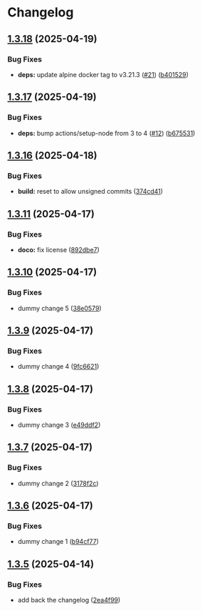 # Changelog

## [1.3.18](https://github.com/jamiemoore/tools/compare/v1.3.17...v1.3.18) (2025-04-19)


### Bug Fixes

* **deps:** update alpine docker tag to v3.21.3 ([#21](https://github.com/jamiemoore/tools/issues/21)) ([b401529](https://github.com/jamiemoore/tools/commit/b401529955ae5cd3fb4e7a378ba145b1b256f12d))

## [1.3.17](https://github.com/jamiemoore/tools/compare/v1.3.16...v1.3.17) (2025-04-19)


### Bug Fixes

* **deps:** bump actions/setup-node from 3 to 4 ([#12](https://github.com/jamiemoore/tools/issues/12)) ([b675531](https://github.com/jamiemoore/tools/commit/b6755311fdc199f0def160dbc679825c2633d18f))

## [1.3.16](https://github.com/jamiemoore/tools/compare/v1.3.15...v1.3.16) (2025-04-18)


### Bug Fixes

* **build:** reset to allow unsigned commits ([374cd41](https://github.com/jamiemoore/tools/commit/374cd41fd0d6e783cd4eec2eff5498cc25fe99a0))

## [1.3.11](https://github.com/jamiemoore/tools/compare/v1.3.10...v1.3.11) (2025-04-17)


### Bug Fixes

* **doco:** fix license ([892dbe7](https://github.com/jamiemoore/tools/commit/892dbe76d813ab99f40f96e11d19e9cdab948f75))

## [1.3.10](https://github.com/jamiemoore/tools/compare/v1.3.9...v1.3.10) (2025-04-17)


### Bug Fixes

* dummy change 5 ([38e0579](https://github.com/jamiemoore/tools/commit/38e057919eb2f922a3ca99cd19af7e5de5b96d48))

## [1.3.9](https://github.com/jamiemoore/tools/compare/v1.3.8...v1.3.9) (2025-04-17)


### Bug Fixes

* dummy change 4 ([9fc6621](https://github.com/jamiemoore/tools/commit/9fc6621681a1ad3485b50ee4bbaca75b0b17d3e0))

## [1.3.8](https://github.com/jamiemoore/tools/compare/v1.3.7...v1.3.8) (2025-04-17)


### Bug Fixes

* dummy change 3 ([e49ddf2](https://github.com/jamiemoore/tools/commit/e49ddf2d289939305e37f5560a7dad07a5324f50))

## [1.3.7](https://github.com/jamiemoore/tools/compare/v1.3.6...v1.3.7) (2025-04-17)


### Bug Fixes

* dummy change 2 ([3178f2c](https://github.com/jamiemoore/tools/commit/3178f2c5810e9492f5a74885a4cc3a81f58e6462))

## [1.3.6](https://github.com/jamiemoore/tools/compare/v1.3.5...v1.3.6) (2025-04-17)


### Bug Fixes

* dummy change 1 ([b94cf77](https://github.com/jamiemoore/tools/commit/b94cf77ff0c01a13609477d135262923eb5eb3aa))

## [1.3.5](https://github.com/jamiemoore/tools/compare/v1.3.4...v1.3.5) (2025-04-14)


### Bug Fixes

* add back the changelog ([2ea4f99](https://github.com/jamiemoore/tools/commit/2ea4f99d2a839b1cce3e45bfac192d778865b66d))
